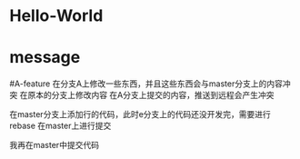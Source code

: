 # Hello-World
# message
#A-feature
在分支A上修改一些东西，并且这些东西会与master分支上的内容冲突
在原本的分支上修改内容
在A分支上提交的内容，推送到远程会产生冲突


在master分支上添加行的代码，此时e分支上的代码还没开发完，需要进行rebase
在master上进行提交

我再在master中提交代码